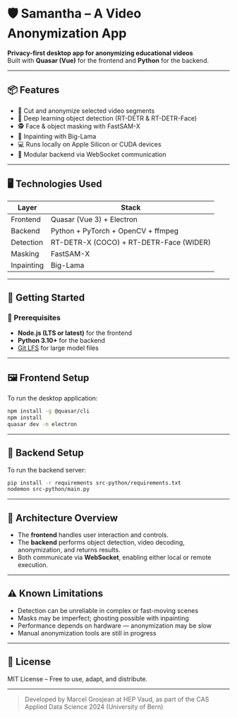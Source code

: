 # 🛡️ Samantha – A Video Anonymization App

**Privacy-first desktop app for anonymizing educational videos**  
Built with **Quasar (Vue)** for the frontend and **Python** for the backend.

---

## 📦 Features

- 🎥 Cut and anonymize selected video segments
- 🧠 Deep learning object detection (RT-DETR & RT-DETR-Face)
- 🕵️ Face & object masking with FastSAM-X
- 🧽 Inpainting with Big-Lama
- 💻 Runs locally on Apple Silicon or CUDA devices
- 🔄 Modular backend via WebSocket communication

---

## 🖥️ Technologies Used

| Layer     | Stack                                   |
|-----------|------------------------------------------|
| Frontend  | Quasar (Vue 3) + Electron                |
| Backend   | Python + PyTorch + OpenCV + ffmpeg       |
| Detection | RT-DETR-X (COCO) + RT-DETR-Face (WIDER)  |
| Masking   | FastSAM-X                                |
| Inpainting| Big-Lama                                 |

---

## 🚀 Getting Started

### 🔧 Prerequisites

- **Node.js (LTS or latest)** for the frontend
- **Python 3.10+** for the backend
- [Git LFS](https://git-lfs.github.com/) for large model files

---

## 🖼️ Frontend Setup

To run the desktop application:

```bash
npm install -g @quasar/cli
npm install
quasar dev -m electron
```

---

## 🧠 Backend Setup

To run the backend server:

```bash
pip install -r requirements src-python/requirements.txt
nodemon src-python/main.py
```



---

## 🔄 Architecture Overview

- The **frontend** handles user interaction and controls.
- The **backend** performs object detection, video decoding, anonymization, and returns results.
- Both communicate via **WebSocket**, enabling either local or remote execution.

---

## ⚠️ Known Limitations

- Detection can be unreliable in complex or fast-moving scenes
- Masks may be imperfect; ghosting possible with inpainting
- Performance depends on hardware — anonymization may be slow
- Manual anonymization tools are still in progress


---

## 📜 License

MIT License – Free to use, adapt, and distribute.

---

> Developed by Marcel Grosjean at HEP Vaud, as part of the CAS Applied Data Science 2024 (University of Bern)